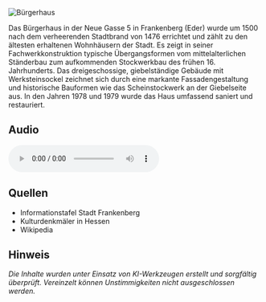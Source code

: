 ![Bürgerhaus](./images/frankenberg/p31.jpg)

Das Bürgerhaus in der Neue Gasse 5 in Frankenberg (Eder) wurde um 1500 nach dem verheerenden Stadtbrand von 1476 errichtet und zählt zu den ältesten erhaltenen Wohnhäusern der Stadt. Es zeigt in seiner Fachwerkkonstruktion typische Übergangsformen vom mittelalterlichen Ständerbau zum aufkommenden Stockwerkbau des frühen 16. Jahrhunderts. Das dreigeschossige, giebelständige Gebäude mit Werksteinsockel zeichnet sich durch eine markante Fassadengestaltung und historische Bauformen wie das Scheinstockwerk an der Giebelseite aus. In den Jahren 1978 und 1979 wurde das Haus umfassend saniert und restauriert.

## Audio

<audio controls class="full-width-audio">
  <source src="locales/frankenberg/de/p31.mp3" type="audio/mpeg">
  Dein Browser unterstützt kein Audioelement.
</audio>

## Quellen

- Informationstafel Stadt Frankenberg
- Kulturdenkmäler in Hessen
- Wikipedia

## Hinweis

_Die Inhalte wurden unter Einsatz von KI-Werkzeugen erstellt und sorgfältig überprüft. Vereinzelt können Unstimmigkeiten nicht ausgeschlossen werden._
